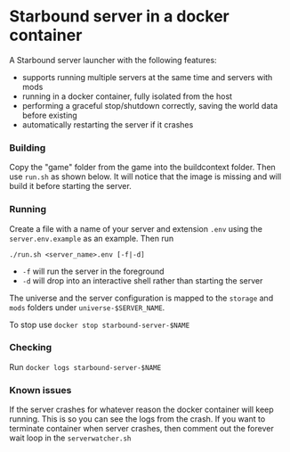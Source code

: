 # Starbound server in a docker container

A Starbound server launcher with the following features:

* supports running multiple servers at the same time and servers with mods
* running in a docker container, fully isolated from the host
* performing a graceful stop/shutdown correctly, saving the world data before existing
* automatically restarting the server if it crashes

### Building

Copy the "game" folder from the game into the buildcontext folder. Then use `run.sh` as shown below. It will notice that the image is missing and will build it before starting the server.

### Running

Create a file with a name of your server and extension `.env` using the `server.env.example` as an example. Then run

`./run.sh <server_name>.env [-f|-d]`

* `-f` will run the server in the foreground
* `-d` will drop into an interactive shell rather than starting the server

The universe and the server configuration is mapped to the `storage` and `mods` folders under `universe-$SERVER_NAME`.

To stop use `docker stop starbound-server-$NAME`

### Checking

Run `docker logs starbound-server-$NAME`

### Known issues

If the server crashes for whatever reason the docker container will keep running. This is so you can see the logs from the crash.
If you want to terminate container when server crashes, then comment out the forever wait loop in the `serverwatcher.sh`
